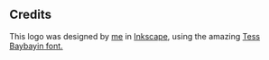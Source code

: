 ## Credits

This logo was designed by [me](https://github.com/ncvyn) in [Inkscape](https://inkscape.org/), using the amazing [Tess Baybayin font.](https://hexerjan.gumroad.com/l/uyozt)
